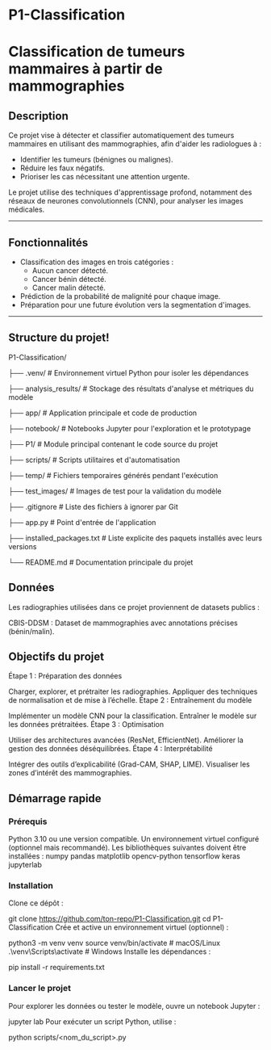 # P1-Classification
# Classification de tumeurs mammaires à partir de mammographies

## Description
Ce projet vise à détecter et classifier automatiquement des tumeurs mammaires en utilisant des mammographies, afin d'aider les radiologues à :
- Identifier les tumeurs (bénignes ou malignes).
- Réduire les faux négatifs.
- Prioriser les cas nécessitant une attention urgente.

Le projet utilise des techniques d'apprentissage profond, notamment des réseaux de neurones convolutionnels (CNN), pour analyser les images médicales.

---

## Fonctionnalités
- Classification des images en trois catégories :
  - Aucun cancer détecté.
  - Cancer bénin détecté.
  - Cancer malin détecté.
- Prédiction de la probabilité de malignité pour chaque image.
- Préparation pour une future évolution vers la segmentation d'images.

---

## Structure du projet!
P1-Classification/

├── .venv/                  # Environnement virtuel Python pour isoler les dépendances

├── analysis_results/       # Stockage des résultats d'analyse et métriques du modèle

├── app/                    # Application principale et code de production

├── notebook/              # Notebooks Jupyter pour l'exploration et le prototypage

├── P1/                    # Module principal contenant le code source du projet

├── scripts/              # Scripts utilitaires et d'automatisation

├── temp/                 # Fichiers temporaires générés pendant l'exécution

├── test_images/         # Images de test pour la validation du modèle

├── .gitignore           # Liste des fichiers à ignorer par Git

├── app.py              # Point d'entrée de l'application

├── installed_packages.txt  # Liste explicite des paquets installés avec leurs versions

└── README.md           # Documentation principale du projet

## Données
Les radiographies utilisées dans ce projet proviennent de datasets publics :

CBIS-DDSM : Dataset de mammographies avec annotations précises (bénin/malin).

## Objectifs du projet
Étape 1 : Préparation des données

Charger, explorer, et prétraiter les radiographies.
Appliquer des techniques de normalisation et de mise à l’échelle.
Étape 2 : Entraînement du modèle

Implémenter un modèle CNN pour la classification.
Entraîner le modèle sur les données prétraitées.
Étape 3 : Optimisation

Utiliser des architectures avancées (ResNet, EfficientNet).
Améliorer la gestion des données déséquilibrées.
Étape 4 : Interprétabilité

Intégrer des outils d’explicabilité (Grad-CAM, SHAP, LIME).
Visualiser les zones d’intérêt des mammographies.

## Démarrage rapide
### Prérequis
Python 3.10 ou une version compatible.
Un environnement virtuel configuré (optionnel mais recommandé).
Les bibliothèques suivantes doivent être installées :
numpy
pandas
matplotlib
opencv-python
tensorflow
keras
jupyterlab
### Installation
Clone ce dépôt :

git clone https://github.com/ton-repo/P1-Classification.git
cd P1-Classification
Crée et active un environnement virtuel (optionnel) :

python3 -m venv venv
source venv/bin/activate  # macOS/Linux
.\venv\Scripts\activate   # Windows
Installe les dépendances :

pip install -r requirements.txt
### Lancer le projet
Pour explorer les données ou tester le modèle, ouvre un notebook Jupyter :

jupyter lab
Pour exécuter un script Python, utilise :

python scripts/<nom_du_script>.py
